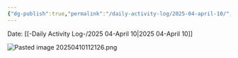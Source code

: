 ```yaml
---
{"dg-publish":true,"permalink":"/daily-activity-log/2025-04-april-10/","noteIcon":"","created":"2025-07-07T14:23:43.281-05:00"}
---
```


Date: [[-Daily Activity Log-/2025 04-April 10\|2025 04-April 10]]

![Pasted image 20250410112126.png](/img/user/Pasted%20image%2020250410112126.png)